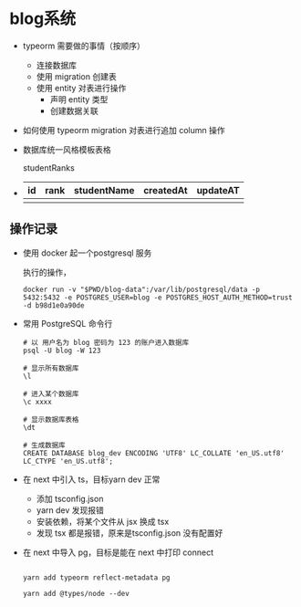 # blog系统

- typeorm 需要做的事情（按顺序）

  - 连接数据库
  - 使用 migration 创建表
  - 使用 entity 对表进行操作
    - 声明 entity 类型
    - 创建数据关联   

- 如何使用 typeorm migration 对表进行追加 column 操作

- 数据库统一风格模板表格

  studentRanks

- | id   | rank | studentName | createdAt | updateAT |
  | ---- | ---- | ----------- | --------- | -------- |
  |      |      |             |           |          |





## 操作记录

- 使用 docker 起一个postgresql 服务

  执行的操作， 

  ```
  docker run -v "$PWD/blog-data":/var/lib/postgresql/data -p 5432:5432 -e POSTGRES_USER=blog -e POSTGRES_HOST_AUTH_METHOD=trust -d b98d1e0a90de
  
  ```

- 常用 PostgreSQL 命令行

  ```
  # 以 用户名为 blog 密码为 123 的账户进入数据库
  psql -U blog -W 123
  
  # 显示所有数据库
  \l
  
  # 进入某个数据库
  \c xxxx
  
  # 显示数据库表格
  \dt
  
  # 生成数据库
  CREATE DATABASE blog_dev ENCODING 'UTF8' LC_COLLATE 'en_US.utf8' LC_CTYPE 'en_US.utf8';
  ```

- 在 next 中引入 ts，目标yarn dev 正常

  - 添加 tsconfig.json 
  - yarn dev 发现报错
  - 安装依赖，将某个文件从 jsx 换成 tsx
  - 发现 tsx 都是报错，原来是tsconfig.json 没有配置好

  

- 在 next 中导入 pg，目标是能在 next 中打印 connect 

  ```
  
  yarn add typeorm reflect-metadata pg
  
  yarn add @types/node --dev
  ```

  

